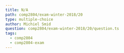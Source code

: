 ```yaml
---
title: N/A
path: comp2804/exam-winter-2018/20
type: multiple-choice
author: Michiel Smid
question: comp2804/exam-winter-2018/20/question.ts
tags:
  - comp2804
  - comp2804-exam
---
```

